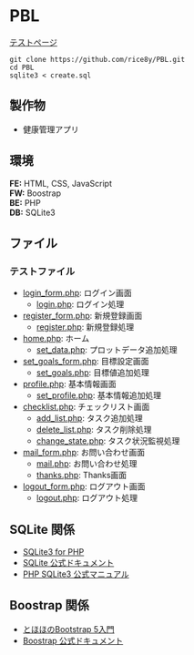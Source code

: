# PBL

[テストページ](https://sshg.cs.ehime-u.ac.jp/~j496yone/pblone/test/login_form.php)

```git
git clone https://github.com/rice8y/PBL.git
cd PBL
sqlite3 < create.sql
```

## 製作物

- 健康管理アプリ

## 環境

**FE:** HTML, CSS, JavaScript  
**FW:** Boostrap  
**BE:** PHP  
**DB:** SQLite3

## ファイル

### テストファイル

- [login_form.php](pages/login_form.php): ログイン画面
  - [login.php](pages/login.php): ログイン処理
- [register_form.php](pages/register_form.php): 新規登録画面
  - [register.php](pages/register.php): 新規登録処理
- [home.php](pages/home.php): ホーム
  - [set_data.php](pages/set_data.php): プロットデータ追加処理
- [set_goals_form.php](pages/set_goals_form.php): 目標設定画面
  - [set_goals.php](pages/set_goals.php): 目標値追加処理
- [profile.php](pages/profile.php): 基本情報画面
  - [set_profile.php](pages/set_profile.php): 基本情報追加処理
- [checklist.php](pages/checklist.php): チェックリスト画面
  - [add_list.php](pages/add_list.php): タスク追加処理
  - [delete_list.php](pages/delete_list.php): タスク削除処理
  - [change_state.php](pages/change_state.php): タスク状況監視処理
- [mail_form.php](pages/mail_form.php): お問い合わせ画面
  - [mail.php](pages/mail.php): お問い合わせ処理
  - [thanks.php](pages/thanks.php): Thanks画面
- [logout_form.php](pages/logout_form.php): ログアウト画面
  - [logout.php](pages/logout.php): ログアウト処理

## SQLite 関係

- [SQLite3 for PHP](https://rice8y.github.io/sqlite3/)
- [SQLite 公式ドキュメント](https://www.sqlite.org/docs.html)
- [PHP SQLite3 公式マニュアル](https://www.php.net/manual/ja/class.sqlite3.php)

## Boostrap 関係

- [とほほのBootstrap 5入門](https://www.tohoho-web.com/bootstrap5/index.html)
- [Boostrap 公式ドキュメント](https://getbootstrap.jp/docs/5.3/getting-started/introduction/)
  
